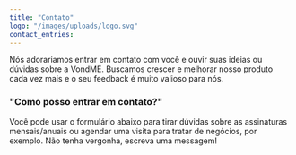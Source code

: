 ```yaml
---
title: "Contato"
logo: "/images/uploads/logo.svg"
contact_entries:
---
```


Nós adorariamos entrar em contato com você e ouvir suas ideias ou dúvidas
sobre a VondME. Buscamos crescer e melhorar nosso produto cada vez mais
e o seu feedback é muito valioso para nós.

<h3 class="f4 b lh-title mb2">"Como posso entrar em contato?"</h3>

Você pode usar o formulário abaixo para tirar dúvidas sobre
as assinaturas mensais/anuais ou agendar uma visita para
tratar de negócios, por exemplo. Não tenha vergonha, escreva uma messagem!
